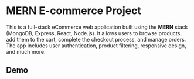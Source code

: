 # MERN E-commerce Project

This is a full-stack eCommerce web application built using the **MERN** stack (MongoDB, Express, React, Node.js). It allows users to browse products, add them to the cart, complete the checkout process, and manage orders. The app includes user authentication, product filtering, responsive design, and much more.


## Demo
